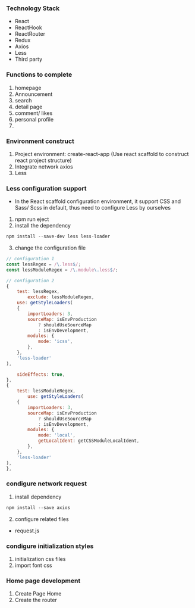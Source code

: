 ### Technology Stack
- React
- ReactHook
- ReactRouter
- Redux
- Axios
- Less
- Third party


### Functions to complete
1. homepage
2. Announcement
3. search
4. detail page
5. comment/ likes
6. personal profile
7.

### Environment construct
1. Project environment: create-react-app (Use react scaffold to construct react project structure)
2. Integrate network axios
3. Less


### Less configuration support
- In the React scaffold configuration environment, it support CSS and Sass/ Scss in default, thus need to configure Less by ourselves
1. npm run eject
2. install the dependency
```js
npm install --save-dev less less-loader
```
3. change the configuration file
```js
// configuration 1
const lessRegex = /\.less$/;
const lessModuleRegex = /\.module\.less$/;

// configuration 2
{
    test: lessRegex,
        exclude: lessModuleRegex,
    use: getStyleLoaders(
    {
        importLoaders: 3,
        sourceMap: isEnvProduction
            ? shouldUseSourceMap
            : isEnvDevelopment,
        modules: {
            mode: 'icss',
        },
    },
    'less-loader'
),

    sideEffects: true,
},
{
    test: lessModuleRegex,
        use: getStyleLoaders(
    {
        importLoaders: 3,
        sourceMap: isEnvProduction
            ? shouldUseSourceMap
            : isEnvDevelopment,
        modules: {
            mode: 'local',
            getLocalIdent: getCSSModuleLocalIdent,
        },
    },
    'less-loader'
),
},
```

### condigure network request
1. install dependency
```js
npm install --save axios
```
2. configure related files
- request.js

### condigure initialization styles
1. initialization css files
2. import font css


### Home page development 
1. Create Page Home
2. Create the router
